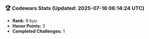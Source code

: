 ### 🏆 Codewars Stats (Updated: 2025-07-18 06:14:24 UTC)

- **Rank:** 8 kyu
- **Honor Points:** 3
- **Completed Challenges:** 1
